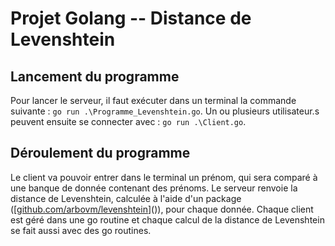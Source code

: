 # Projet Golang -- Distance de Levenshtein

## Lancement du programme
Pour lancer le serveur, il faut exécuter dans un terminal la commande suivante : `go run .\Programme_Levenshtein.go`.
Un ou plusieurs utilisateur.s peuvent ensuite se connecter avec : `go run .\Client.go`.

## Déroulement du programme
Le client va pouvoir entrer dans le terminal un prénom, qui sera comparé à une banque de donnée contenant des prénoms. Le serveur renvoie la distance de Levenshtein, calculée à l'aide d'un package ([[github.com/arbovm/levenshtein](https://github.com/arbovm/levenshtein)]()), pour chaque donnée. Chaque client est géré dans une go routine et chaque calcul de la distance de Levenshtein se fait aussi avec des go routines.
